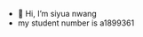 - 👋 Hi, I’m siyua nwang
- my student number is a1899361
<!---
alyos233/alyos233 is a ✨ special ✨ repository because its `README.md` (this file) appears on your GitHub profile.
You can click the Preview link to take a look at your changes.
--->

